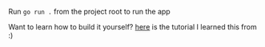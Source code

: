Run `go run .` from the project root to run the app

Want to learn how to build it yourself? [here](https://betterprogramming.pub/build-a-snake-game-using-in-go-b4186e21d011) is the tutorial I learned this from :)
